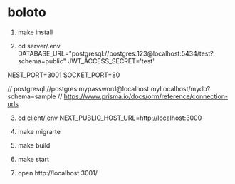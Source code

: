 # boloto

1. make install 

2. cd server/.env
DATABASE_URL="postgresql://postgres:123@localhost:5434/test?schema=public"
JWT_ACCESS_SECRET='test'

NEST_PORT=3001
SOCKET_PORT=80

// postgresql://postgres:mypassword@localhost:myLocalhost/mydb?schema=sample
// https://www.prisma.io/docs/orm/reference/connection-urls

3. cd client/.env
NEXT_PUBLIC_HOST_URL=http://localhost:3000

4. make migrarte

5. make build

6. make start   

7. open http://localhost:3001/
